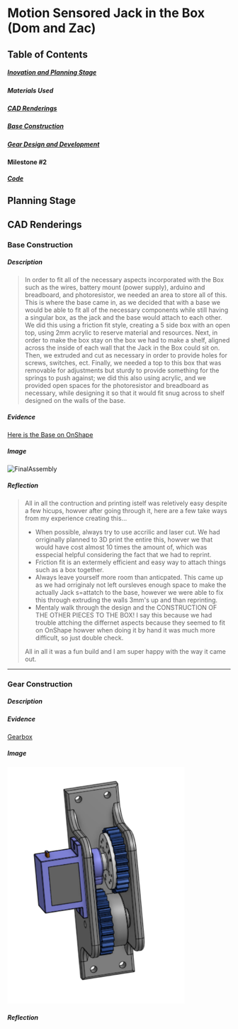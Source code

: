 # Motion Sensored Jack in the Box (Dom and Zac)

## Table of Contents 
##### [Inovation and Planning Stage](https://github.com/dcaffer07/LED-review-E2/blob/main/README.md#led-blink-w-button---aurduino-review-assignment) 
##### Materials Used
##### [CAD Renderings](https://github.com/dcaffer07/JackInTheBox/blob/main/README.md#cad-renderings-1)
##### [Base Construction](https://github.com/dcaffer07/LED-review-E2/blob/main/README.md#led-fade-wo-button)
##### [Gear Design and Development](https://github.com/dcaffer07/LED-review-E2/blob/main/README.md#potentiometers-1) 
#### Milestone #2
##### [Code](https://github.com/dcaffer07/LED-review-E2/blob/main/README.md#photoresistor-1)

## Planning Stage

## CAD Renderings 
### Base Construction
##### Description
> In order to fit all of the necessary aspects incorporated with the Box such as the wires, battery mount (power supply), arduino and breadboard, and photoresistor, we needed an area to store all of this.  This is where the base came in, as we decided that with a base we would be able to fit all of the necessary components while still having a singular box, as the jack and the base would attach to each other.  We did this using a friction fit style, creating a 5 side box with an open top, using 2mm acrylic to reserve material and resources.  Next, in order to make the box stay on the box we had to make a shelf, aligned across the inside of each wall that the Jack in the Box could sit on.  Then, we extruded and cut as necessary in order to provide holes for screws, switches, ect.  Finally, we needed a top to this box that was removable for adjustments but sturdy to provide something for the springs to push against; we did this also using acrylic, and we provided open spaces for the photoresistor and breadboard as necessary, while designing it so that it would fit snug across to shelf designed on the walls of the base.
##### Evidence
[Here is the Base on OnShape](https://cvilleschools.onshape.com/documents/0683eb52a22173b51047934c/w/f86c45cb89f616eb262b8ff8/e/189681eae29da1fce519768c)
##### Image
<img src="https://user-images.githubusercontent.com/71406831/155197826-cd1ded8b-5596-4098-ab71-57fda07b7e1c.png" alt="FinalAssembly" style="width:400px;">

##### Reflection
> All in all the contruction and printing istelf was reletively easy despite a few hicups, howver after going through it, here are a few take ways from my experience creating this... 
> - When possible, always try to use accrilic and laser cut.  We had orriginally planned to 3D print the entire this, howver we that would have cost almost 10 times the amount of, which was esspecial helpful considering the fact that we had to reprint.
> - Friction fit is an extermely efficient and easy way to attach things such as a box together.
> - Always leave yourself more room than anticpated.  This came up as we had orriginaly not left oursleves enough space to make the actually Jack s=attatch to the base, however we were able to fix this through extruding the walls 3mm's up and than reprinting.
> - Mentaly walk through the design and the CONSTRUCTION OF THE OTHER PIECES TO THE BOX! I say this because we had trouble attching the differnet aspects because they seemed to fit on OnShape howver when doing it by hand it was much more difficult, so just double check.
>
> All in all it was a fun build and I am super happy with the way it came out. 

---
### Gear Construction
##### Description
##### Evidence
[Gearbox](https://cvilleschools.onshape.com/documents/423806bfa6dff149a997954e/w/4dd89bd35a6ce4db869d6986/e/77e276e17288adce5d357a35)
##### Image
<img src="FinalAssembly.png" alt="FinalAssembly" style="width:400px;">

##### Reflection
